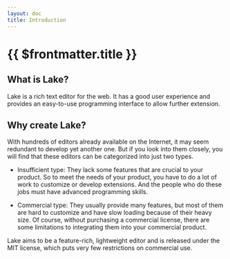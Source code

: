 ```yaml
---
layout: doc
title: Introduction
---
```


# {{ $frontmatter.title }}

## What is Lake?

Lake is a rich text editor for the web. It has a good user experience and provides an easy-to-use programming interface to allow further extension.

## Why create Lake?

With hundreds of editors already available on the Internet, it may seem redundant to develop yet another one. But if you look into them closely, you will find that these editors can be categorized into just two types.

* Insufficient type: They lack some features that are crucial to your product. So to meet the needs of your product, you have to do a lot of work to customize or develop extensions. And the people who do these jobs must have advanced programming skills.

* Commercial type: They usually provide many features, but most of them are hard to customize and have slow loading because of their heavy size. Of course, without purchasing a commercial license, there are some limitations to integrating them into your commercial product.

Lake aims to be a feature-rich, lightweight editor and is released under the MIT license, which puts very few restrictions on commercial use.
